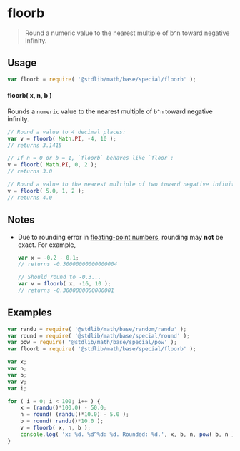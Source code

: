 # floorb

> Round a numeric value to the nearest multiple of b^n toward negative infinity.

<section class="usage">

## Usage

```javascript
var floorb = require( '@stdlib/math/base/special/floorb' );
```

#### floorb( x, n, b )

Rounds a `numeric` value to the nearest multiple of `b^n` toward negative infinity.

```javascript
// Round a value to 4 decimal places:
var v = floorb( Math.PI, -4, 10 );
// returns 3.1415

// If n = 0 or b = 1, `floorb` behaves like `floor`:
v = floorb( Math.PI, 0, 2 );
// returns 3.0

// Round a value to the nearest multiple of two toward negative infinity:
v = floorb( 5.0, 1, 2 );
// returns 4.0
```

</section>

<!-- /.usage -->

<section class="notes">

## Notes

-   Due to rounding error in [floating-point numbers][ieee754], rounding may **not** be exact. For example,

    ```javascript
    var x = -0.2 - 0.1;
    // returns -0.30000000000000004

    // Should round to -0.3...
    var v = floorb( x, -16, 10 );
    // returns -0.3000000000000001
    ```

</section>

<!-- /.notes -->

<section class="examples">

## Examples

```javascript
var randu = require( '@stdlib/math/base/random/randu' );
var round = require( '@stdlib/math/base/special/round' );
var pow = require( '@stdlib/math/base/special/pow' );
var floorb = require( '@stdlib/math/base/special/floorb' );

var x;
var n;
var b;
var v;
var i;

for ( i = 0; i < 100; i++ ) {
    x = (randu()*100.0) - 50.0;
    n = round( (randu()*10.0) - 5.0 );
    b = round( randu()*10.0 );
    v = floorb( x, n, b );
    console.log( 'x: %d. %d^%d: %d. Rounded: %d.', x, b, n, pow( b, n ), v );
}
```

</section>

<!-- /.examples -->

<section class="links">

[ieee754]: https://en.wikipedia.org/wiki/IEEE_754-1985

</section>

<!-- /.links -->

